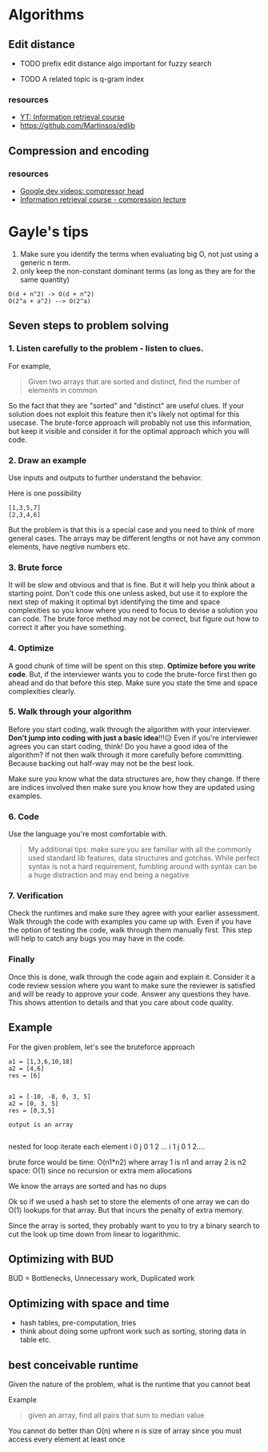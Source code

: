 # Algorithms

## Edit distance

* TODO prefix edit distance algo important for fuzzy search

* TODO A related topic is q-gram index

### resources

* [YT: Information retrieval course](https://youtu.be/I39Rhegg8Xg?list=PLfgMNKpBVg4V8GtMB7eUrTyvITri8WF7i&t=1856)
* https://github.com/Martinsos/edlib



## Compression and encoding

### resources

* [Google dev videos: compressor head](https://www.youtube.com/playlist?list=PLOU2XLYxmsIJGErt5rrCqaSGTMyyqNt2H)
* [Information retrieval course - compression lecture](https://www.youtube.com/playlist?list=PLfgMNKpBVg4V8GtMB7eUrTyvITri8WF7i)

# Gayle's tips

1. Make sure you identify the terms when evaluating big O, not just using a generic n term.
2. only keep the non-constant dominant terms (as long as they are for the same quantity)

```
O(d + n^2) -> O(d + n^2)
O(2^a + a^2) --> O(2^a)
```

## Seven steps to problem solving

### 1. Listen carefully to the problem - listen to clues. 

For example,

> Given two arrays that are sorted and distinct, find the number of elements in common

So the fact that they are "sorted" and "distinct" are useful clues. If your solution does not exploit this feature then
it's likely not optimal for this usecase. The brute-force approach will probably not use this information, but keep it visible and
consider it for the optimal approach which you will code.

### 2. Draw an example

Use inputs and outputs to further understand the behavior. 

Here is one possibility

```
[1,3,5,7]
[2,3,4,6]
```

But the problem is that this is a special case and you need to think of more general cases. The arrays may be different lengths
or not have any common elements, have negtive numbers etc.

### 3. Brute force

It will be slow and obvious and that is fine. But it will help you think about a starting point. Don't code this one unless asked,
but use it to explore the next step of making it optimal byt identifying the time and space complexities so you know where
you need to focus to devise a solution you can code. The brute force method may not be correct, but figure out how to correct it
after you have something.

### 4. Optimize

A good chunk of time will be spent on this step. **Optimize before you write code**. But, if the interviewer wants you to code the brute-force first then go ahead and do that before this step. Make sure you state the time and space complexities clearly.

### 5. Walk through your algorithm

Before you start coding, walk through the algorithm with your interviewer. **Don't jump into coding with just a basic idea**!!!😥
Even if you're interviewer agrees you can start coding, think! Do you have a good idea of the algorithm?
If not then walk through it more carefully before committing. Because backing out half-way may not be the best look.

Make sure you know what the data structures are, how they change. If there are indices involved then make sure you know how they
are updated using examples.

### 6. Code

Use the language you're most comfortable with.

> My additional tips: make sure you are familiar with all the commonly used standard lib features,
> data structures and gotchas. While perfect syntax is not a hard requirement, fumbling around
> with syntax can be a huge distraction and may end being a negative

### 7. Verification

Check the runtimes and make sure they agree with your earlier assessment. Walk through the code with examples you came up with.
Even if you have the option of testing the code, walk through them manually first. This step will help to catch any bugs you
may have in the code.

### Finally

Once this is done, walk through the code again and explain it. Consider it a code review session where you want to make sure the
reviewer is satisfied and will be ready to approve your code. Answer any questions they have.
This shows attention to details and that you care about code quality.


## Example

For the given problem, let's see the bruteforce approach

```
a1 = [1,3,6,10,18]
a2 = [4,6]
res = [6]


a1 = [-10, -8, 0, 3, 5]
a2 = [0, 3, 5]
res = [0,3,5]

output is an array


```
nested for loop
iterate each element
i 0
j 0 1 2 ...
i 1
j 0 1 2....

brute force would be time: O(n1*n2) where array 1 is n1 and array 2 is n2
space: O(1) since no recursion or extra mem allocations

We know the arrays are sorted and has no dups

Ok so if we used a hash set to store the elements of one array we can do O(1) lookups for that array.
But that incurs the penalty of extra memory.

Since the array is sorted, they probably want to you to try a binary search to cut the look up time down from linear to
logarithmic.




## Optimizing with BUD

BUD = Bottlenecks, Unnecessary work, Duplicated work


## Optimizing with space and time

* hash tables, pre-computation, tries
* think about doing some upfront work such as sorting, storing data in table etc.

## best conceivable runtime

Given the nature of the problem, what is the runtime that you cannot beat

Example

> given an array, find all pairs that sum to median value

You cannot do better than O(n) where n is size of array since you must access every element at least once
















